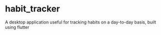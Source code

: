 # habit_tracker

A desktop application useful for tracking habits on a day-to-day basis, built using flutter
